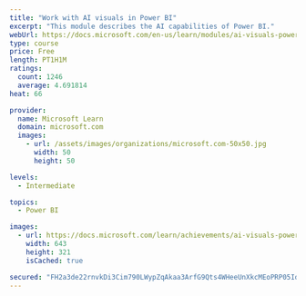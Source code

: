 ```yaml
---
title: "Work with AI visuals in Power BI"
excerpt: "This module describes the AI capabilities of Power BI."
webUrl: https://docs.microsoft.com/en-us/learn/modules/ai-visuals-power-bi/
type: course
price: Free
length: PT1H1M
ratings:
  count: 1246
  average: 4.691814
heat: 66

provider:
  name: Microsoft Learn
  domain: microsoft.com
  images:
    - url: /assets/images/organizations/microsoft.com-50x50.jpg
      width: 50
      height: 50

levels:
  - Intermediate

topics:
  - Power BI

images:
  - url: https://docs.microsoft.com/learn/achievements/ai-visuals-power-bi-social.png
    width: 643
    height: 321
    isCached: true

secured: "FH2a3de22rnvkDi3Cim790LWypZqAkaa3ArfG9Qts4WHeeUnXkcMEoPRP05Idisp7yeyZi4bhPMiS6Ep0kUkw6AgzNHq/R81DuzayJrcnBAEfyot8QsZB2wymQFFgeB/sydlrGtrepcnKwv29KOqskxodOfQZ3Kxqzw5U0iA7fwqHJMqCMiNcYtFUryzzSFmMD+jA7qwKswNAB+gfyopyL3Quw1V8+V+yVZapFLo5SOdUWsZ+uLjoZ34DIcwgibbU7S7PQGQF72xoPR/WT8LYaykP65Woqg5XTnblsLlgz5awgc07Wrulqf0Nv2/eVcoJt7SOn+BIxt/dZ/djA054vsbi3aCd6yiJpFXWi9uI1Sy9Iilu/gR8VuKq/Fx7WcbvWuSbeRPgrRDirW7rkvdc2OfDAYmwK3GEJ1Gn6MmTHI=;y/FljzgzrTlUKk6151bTgw=="
---
```


